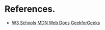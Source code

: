 # References.
<ul>
  <li>
    <a href="https://www.w3schools.com/html/default.asp" target="_blank">W3 Schools</a>
    <a href="https://developer.mozilla.org/en-US/docs/Web/HTML" target="_blank">MDN Web Docs</a>
    <a href="https://www.geeksforgeeks.org/html/html-tutorial/" target="_blank">GeekforGeeks</a>
  </li>
</ul>
